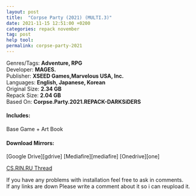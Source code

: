 ```yaml
---
layout: post
title:  "Corpse Party (2021) (MULTI.3)"
date: 2021-11-15 12:51:00 +0200
categories: repack november
tag: post
help tool:                                                                                               |
permalink: corpse-party-2021
---
```

Genres/Tags: **Adventure, RPG**                                                                                      
Developer: **MAGES.**                                                                            
Publisher: **XSEED Games,Marvelous USA, Inc.**                                                                             
Languages: **English, Japanese, Korean**                                                                          
Original Size: **2.34 GB**                                                                           
Repack Size: **2.04 GB**                                                                                          
Based On: **Corpse.Party.2021.REPACK-DARKSiDERS**                                                                                 

<h4><b>Includes:</b></h4>
Base Game + Art Book 

<h4><b>Download Mirrors:</b></h4>                                                                              
[Google Drive][gdrive]                                                                                         
[Mediafire][mediafire]                                                                                   
[Onedrive][one]                                                                                               

[CS.RIN.RU Thread][rin]

If you have any problems with installation feel free to ask in comments.                                  
If any links are down Please write a comment about it so i can reupload it.


[rin]: https://cs.rin.ru/forum/viewtopic.php?f=10&t=116373
[mediafire]: https://www.mediafire.com/file/tphpvegrwwq9pec/Corpse.Party.2021.Repack-Comrade.Medic.rar/file
[one]: https://1drv.ms/u/s!AiMQVfgSEHuFaQUzQYBNLe0bPPg?e=JBv7gS
[gdrive]: https://drive.google.com/file/d/12nY7m5PEM-bhy0xP-RFRP6iPZVwvFy4y/view?usp=sharing
[mega]: .